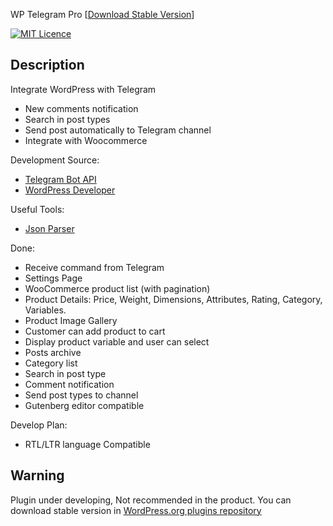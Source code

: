 WP Telegram Pro [[Download Stable Version](https://wordpress.org/plugins/wp-telegram-pro)]

[![MIT Licence](https://badges.frapsoft.com/os/mit/mit.svg)](https://opensource.org/licenses/mit-license.php)   

Description
-----------

Integrate WordPress with Telegram

- New comments notification
- Search in post types
- Send post automatically to Telegram channel
- Integrate with Woocommerce


Development Source:
- [Telegram Bot API](https://core.telegram.org/bots/api)
- [WordPress Developer](http://developer.wordpress.org) 

Useful Tools:
- [Json Parser](http://json.parser.online.fr/)

Done:
- Receive command from Telegram
- Settings Page
- WooCommerce product list (with pagination)
- Product Details: Price, Weight, Dimensions, Attributes, Rating, Category, Variables.
- Product Image Gallery
- Customer can add product to cart
- Display product variable and user can select
- Posts archive
- Category list
- Search in post type
- Comment notification
- Send post types to channel
- Gutenberg editor compatible

Develop Plan:
- RTL/LTR language Compatible




Warning
-
Plugin under developing, Not recommended in the product. You can download stable version in [WordPress.org plugins repository](https://wordpress.org/plugins/wp-telegram-pro)